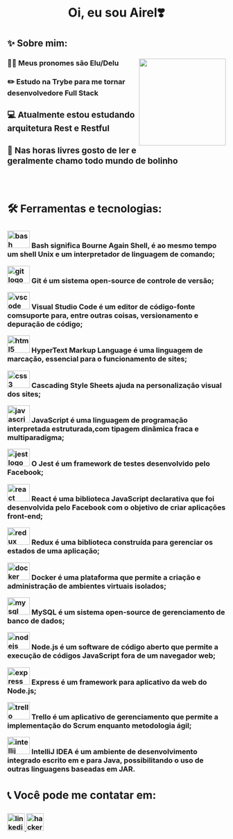 <h1 align="center">Oi, eu sou Airel❣️</h1>

###

<h2 align="left">✨ Sobre mim:</h2>

###

<img align="right" height="200" src="https://c.tenor.com/Iqb8yXDX198AAAAj/twitch-onigiri.gif"  />

###

<h3 align="left">🏳️‍⚧️ Meus pronomes são Elu/Delu</h3>
<h3 align="left">✏️ Estudo na Trybe para me tornar desenvolvedore Full Stack<br</h3>
<h3 align="left">💻 Atualmente estou estudando arquitetura Rest e Restful</h3>
<h3 align="left">📕 Nas horas livres gosto de ler e geralmente chamo todo mundo de bolinho</h3>

###

<br clear="both">

<h2 align="left">🛠️ Ferramentas e tecnologias:</h2>

###

<div align="left">
  <p>
  <img src="https://cdn.jsdelivr.net/gh/devicons/devicon/icons/bash/bash-original.svg" height="40" width="52" alt="bash logo"  />
  Bash significa Bourne Again Shell, é ao mesmo tempo um shell Unix e um interpretador de linguagem de comando;
  </p>
  <p>
  <img src="https://cdn.jsdelivr.net/gh/devicons/devicon/icons/git/git-original.svg" height="40" width="52" alt="git logo"  />
  Git é um sistema open-source de controle de versão;
  </p>
  <p>
  <img src="https://cdn.jsdelivr.net/gh/devicons/devicon/icons/vscode/vscode-original.svg" height="40" width="52" alt="vscode logo"  />
  Visual Studio Code é um editor de código-fonte comsuporte para, entre outras coisas, versionamento e depuração de código;
  </p>
  <p>
  <img src="https://cdn.jsdelivr.net/gh/devicons/devicon/icons/html5/html5-original.svg" height="40" width="52" alt="html5 logo"  />
  HyperText Markup Language é uma linguagem de marcação, essencial para o funcionamento de sites;
  </p>
  <p>
  <img src="https://cdn.jsdelivr.net/gh/devicons/devicon/icons/css3/css3-original.svg" height="40" width="52" alt="css3 logo"  />
  Cascading Style Sheets ajuda na personalização visual dos sites;
  </p>
  <p>
  <img src="https://cdn.jsdelivr.net/gh/devicons/devicon/icons/javascript/javascript-original.svg" height="40" width="52" alt="javascript logo"  />
  JavaScript é uma linguagem de programação interpretada estruturada,com tipagem dinâmica fraca e multiparadigma;
  </p>
  <p>
  <img src="https://cdn.jsdelivr.net/gh/devicons/devicon/icons/jest/jest-plain.svg" height="40" width="52" alt="jest logo"  />
  O Jest é um framework de testes desenvolvido pelo Facebook;
  </p>
  <p>
  <img src="https://cdn.jsdelivr.net/gh/devicons/devicon/icons/react/react-original.svg" height="40" width="52" alt="react logo"  />
  React é uma biblioteca JavaScript declarativa que foi desenvolvida pelo Facebook com o objetivo de criar aplicações front-end;
  </p>
  <p>
  <img src="https://cdn.jsdelivr.net/gh/devicons/devicon/icons/redux/redux-original.svg" height="40" width="52" alt="redux logo"  />
  Redux é uma biblioteca construída para gerenciar os estados de uma aplicação;
  </p>
  <p>
  <img src="https://cdn.jsdelivr.net/gh/devicons/devicon/icons/docker/docker-original.svg" height="40" width="52" alt="docker logo"  />
  Docker é uma plataforma que permite a criação e administração de ambientes virtuais isolados;
  </p>
  <p>
  <img src="https://cdn.jsdelivr.net/gh/devicons/devicon/icons/mysql/mysql-original.svg" height="40" width="52" alt="mysql logo"  />
  MySQL é um sistema open-source de gerenciamento de banco de dados;
  </p>
  <p>
  <img src="https://cdn.jsdelivr.net/gh/devicons/devicon/icons/nodejs/nodejs-original.svg" height="40" width="52" alt="nodejs logo"  />
  Node.js é um software de código aberto que permite a execução de códigos JavaScript fora de um navegador web;
  </p>
  <p>
  <img src="https://cdn.jsdelivr.net/gh/devicons/devicon/icons/express/express-original.svg" height="40" width="52" alt="express logo"  />
  Express é um framework para aplicativo da web do Node.js;
  </p>
  <p>
  <img src="https://cdn.jsdelivr.net/gh/devicons/devicon/icons/trello/trello-plain.svg" height="40" width="52" alt="trello logo"  />
  Trello é um aplicativo de gerenciamento que permite a implementação do Scrum enquanto metodologia ágil;
  </p>
  <p>
  <img src="https://cdn.jsdelivr.net/gh/devicons/devicon/icons/intellij/intellij-original.svg" height="40" width="52" alt="intellij logo"  />
  IntelliJ IDEA é um ambiente de desenvolvimento integrado escrito em e para Java, possibilitando o uso de outras linguagens baseadas em JAR.
  </p>
</div>

###

<h2 align="left">📞 Você pode me contatar em:</h2>

###

<div align="left">
  <a href="https://www.linkedin.com/in/airel-ribeiro/" target="_blank">
    <img src="https://img.shields.io/static/v1?message=LinkedIn&logo=linkedin&label=&color=0077B5&logoColor=white&labelColor=&style=flat" height="40" alt="linkedin logo"  />
  </a>
  <a href="https://www.hackerrank.com/airel_ribeiro?hr_r=1" target="_blank">
    <img src="https://img.shields.io/static/v1?message=HackerRank&logo=hackerrank&label=&color=2EC866&logoColor=white&labelColor=&style=flat" height="40" alt="hackerrank logo"  />
  </a>
</div>

###
